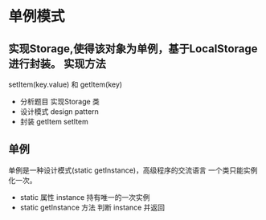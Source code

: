# 单例模式

## 实现Storage,使得该对象为**单例**，基于LocalStorage 进行封装。 实现方法
setItem(key.value) 和 getItem(key)
- 分析题目
实现Storage  类 
- 设计模式 design pattern 
- 封装 
    getItem
    setItem
## 单例
单例是一种设计模式(static getInstance)，高级程序的交流语言
一个类只能实例化一次。
- static 属性 instance 持有唯一的一次实例 
- static getInstance 方法 判断 instance 并返回
